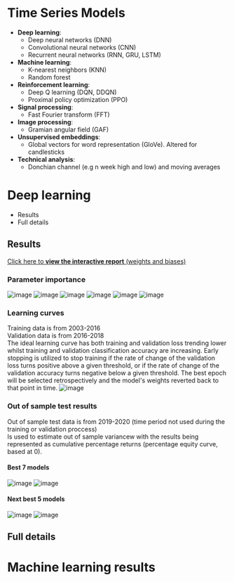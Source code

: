 # Time Series Models
* **Deep learning**:
  * Deep neural networks (DNN)
  * Convolutional neural networks (CNN)
  * Recurrent neural networks (RNN, GRU, LSTM)
* **Machine learning**:
  * K-nearest neighbors (KNN)
  * Random forest
* **Reinforcement learning**:
  * Deep Q learning (DQN, DDQN)
  * Proximal policy optimization (PPO)
* **Signal processing**:
  * Fast Fourier transform (FFT)  
* **Image processing**:
  * Gramian angular field (GAF)
* **Unsupervised embeddings**:
  * Global vectors for word representation (GloVe). Altered for candlesticks
* **Technical analysis**:
  * Donchian channel (e.g n week high and low) and moving averages

# Deep learning 
* Results
* Full details
## Results
[Click here to **view the interactive report** (weights and biases)](https://wandb.ai/jameshuckle/timeseries-3/reports/Deep-learning-for-time-series--VmlldzozMTY4NDE?accessToken=dcnujazmnsw0ouuas0s6fu8pxywes82rhaed8e64xwytsx2wvs86cilu8a3bydt9)
### Parameter importance
![image](https://www.dropbox.com/s/ms2beoqy0ccjrvf/1.PNG?raw=1)
![image](https://www.dropbox.com/s/3vqbue03adkqqzn/2.PNG?raw=1)
![image](https://www.dropbox.com/s/1edaiq0ozp5dtpf/3.PNG?raw=1)
![image](https://www.dropbox.com/s/0fo28vs8bc8k9we/4.PNG?raw=1)
![image](https://www.dropbox.com/s/4ag7m7ta6hi8a15/5.PNG?raw=1)
![image](https://www.dropbox.com/s/fjh4r2vvuil0x06/6.PNG?raw=1)
### Learning curves
Training data is from 2003-2016 <br>
Validation data is from 2016-2018  <br>
The ideal learning curve has both training and validation loss trending lower whilst training and validation classification accuracy are increasing. Early stopping is utilized to stop training if the rate of change of the validation loss turns positive above a given threshold, or if the rate of change of the validation accuracy turns negative below a given threshold. The best epoch will be selected retrospectively and the model's weights reverted back to that point in time. 
![image](https://www.dropbox.com/s/q528ym8icevph4b/7.PNG?raw=1)
### Out of sample test results
Out of sample test data is from 2019-2020 (time period not used during the training or validation proccess) <br>
Is used to estimate out of sample variancew with the results being represented as cumulative percentage returns (percentage equity curve, based at 0).
#### Best 7 models
![image](https://www.dropbox.com/s/7w7jl2719yiexpt/8.PNG?raw=1)
![image](https://www.dropbox.com/s/foyoyhsh7e7q3dk/9.PNG?raw=1)
#### Next best 5 models
![image](https://www.dropbox.com/s/f05uhyi7j5gayso/10.PNG?raw=1)
![image](https://www.dropbox.com/s/e95l51unki0u429/11.PNG?raw=1)

## Full details


# Machine learning results



